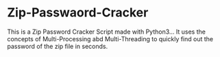 # Zip-Passwaord-Cracker

This is a Zip Password Cracker Script made with Python3... It uses the concepts of Multi-Processing abd Multi-Threading to quickly find out the password of the zip file in seconds.
